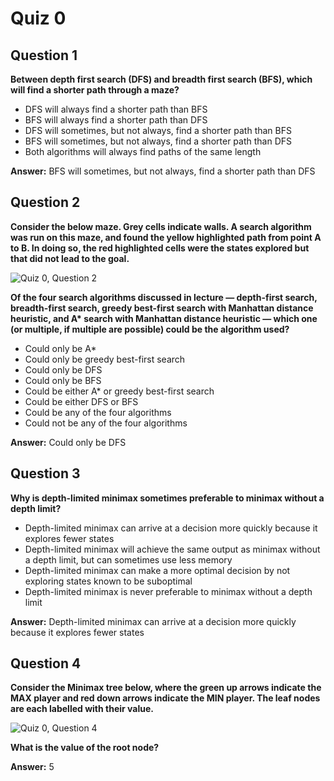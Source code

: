 Quiz 0
============================================================

Question 1
--------------------------------------------------------------------

**Between depth first search (DFS) and breadth first search (BFS), which will find a shorter path through a maze?**

*   DFS will always find a shorter path than BFS
*   BFS will always find a shorter path than DFS
*   DFS will sometimes, but not always, find a shorter path than BFS
*   BFS will sometimes, but not always, find a shorter path than DFS
*   Both algorithms will always find paths of the same length

**Answer:** BFS will sometimes, but not always, find a shorter path than DFS

Question 2
--------------------------------------------------------------------

**Consider the below maze. Grey cells indicate walls. A search algorithm was run on this maze, and found the yellow highlighted path from point A to B. In doing so, the red highlighted cells were the states explored but that did not lead to the goal.**

![Quiz 0, Question 2](https://github.com/Ed-Flack/CS50-AI-2024/assets/44028291/419428d8-11bb-42fe-a098-f0e4aa72d22a)

**Of the four search algorithms discussed in lecture — depth-first search, breadth-first search, greedy best-first search with Manhattan distance heuristic, and A\* search with Manhattan distance heuristic — which one (or multiple, if multiple are possible) could be the algorithm used?**

*   Could only be A\*
*   Could only be greedy best-first search
*   Could only be DFS
*   Could only be BFS
*   Could be either A\* or greedy best-first search
*   Could be either DFS or BFS
*   Could be any of the four algorithms
*   Could not be any of the four algorithms

**Answer:** Could only be DFS

Question 3
--------------------------------------------------------------------

**Why is depth-limited minimax sometimes preferable to minimax without a depth limit?**

*   Depth-limited minimax can arrive at a decision more quickly because it explores fewer states
*   Depth-limited minimax will achieve the same output as minimax without a depth limit, but can sometimes use less memory
*   Depth-limited minimax can make a more optimal decision by not exploring states known to be suboptimal
*   Depth-limited minimax is never preferable to minimax without a depth limit

**Answer:** Depth-limited minimax can arrive at a decision more quickly because it explores fewer states

Question 4
--------------------------------------------------------------------

**Consider the Minimax tree below, where the green up arrows indicate the MAX player and red down arrows indicate the MIN player. The leaf nodes are each labelled with their value.**

![Quiz 0, Question 4](https://github.com/Ed-Flack/CS50-AI-2024/assets/44028291/b912d52b-367c-453d-af2c-ff66dd3dfdc7)

**What is the value of the root node?**

**Answer:** 5
